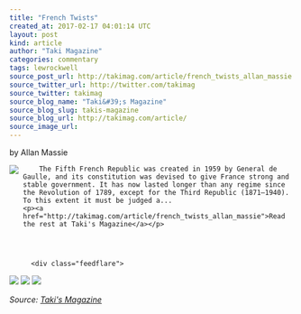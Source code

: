 ```yaml
---
title: "French Twists"
created_at: 2017-02-17 04:01:14 UTC
layout: post
kind: article
author: "Taki Magazine"
categories: commentary
tags: lewrockwell
source_post_url: http://takimag.com/article/french_twists_allan_massie
source_twitter_url: http://twitter.com/takimag
source_twitter: takimag
source_blog_name: "Taki&#39;s Magazine"
source_blog_slug: takis-magazine
source_blog_url: http://takimag.com/article/
source_image_url: 
---
```

by Allan Massie<br />
	  

<img src="http://takimag.com/images/uploads/bigstock-The-Elysee-Palace-vintage-eng-102055433.jpg" style="float:left;margin-right:8px;"/>
	






	
		The Fifth French Republic was created in 1959 by General de Gaulle, and its constitution was devised to give France strong and stable government. It has now lasted longer than any regime since the Revolution of 1789, except for the Third Republic (1871–1940). To this extent it must be judged a...
	<p><a href="http://takimag.com/article/french_twists_allan_massie">Read the rest at Taki's Magazine</a></p>
						
	  
	  
	  
	  <div class="feedflare">
<a href="http://feeds.feedburner.com/~ff/takimag?a=l9ILHIBI2Mc:l-jFJDwEaWs:yIl2AUoC8zA"><img src="http://feeds.feedburner.com/~ff/takimag?d=yIl2AUoC8zA" border="0"></img></a> <a href="http://feeds.feedburner.com/~ff/takimag?a=l9ILHIBI2Mc:l-jFJDwEaWs:qj6IDK7rITs"><img src="http://feeds.feedburner.com/~ff/takimag?d=qj6IDK7rITs" border="0"></img></a> <a href="http://feeds.feedburner.com/~ff/takimag?a=l9ILHIBI2Mc:l-jFJDwEaWs:gIN9vFwOqvQ"><img src="http://feeds.feedburner.com/~ff/takimag?i=l9ILHIBI2Mc:l-jFJDwEaWs:gIN9vFwOqvQ" border="0"></img></a>
</div><img src="http://feeds.feedburner.com/~r/takimag/~4/l9ILHIBI2Mc" height="1" width="1" alt=""/><div class="">
    <i>Source: <a href="http://takimag.com/article/">Taki&#39;s Magazine</a></i>
</div>
